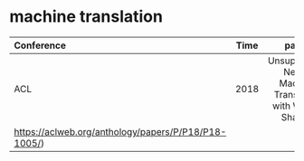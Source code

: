 # machine translation 
|Conference     |Time           |paper                                                                    |link       |
|:--------------|:-------------:|:-----------------------------------------------------------------------:|----------:|
|ACL            |2018           |Unsupervised Neural Machine Translation with Weight Sharing              |[link1](
https://aclweb.org/anthology/papers/P/P18/P18-1005/)|

